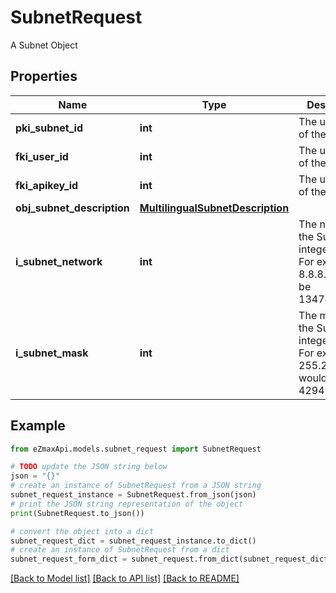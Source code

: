 # SubnetRequest

A Subnet Object

## Properties

Name | Type | Description | Notes
------------ | ------------- | ------------- | -------------
**pki_subnet_id** | **int** | The unique ID of the Subnet | [optional] 
**fki_user_id** | **int** | The unique ID of the User | [optional] 
**fki_apikey_id** | **int** | The unique ID of the Apikey | [optional] 
**obj_subnet_description** | [**MultilingualSubnetDescription**](MultilingualSubnetDescription.md) |  | 
**i_subnet_network** | **int** | The network of the Subnet in integer form. For example 8.8.8.0 would be 134744064 | 
**i_subnet_mask** | **int** | The mask of the Subnet  in integer form. For example 255.255.255.0 would be 4294967040 | 

## Example

```python
from eZmaxApi.models.subnet_request import SubnetRequest

# TODO update the JSON string below
json = "{}"
# create an instance of SubnetRequest from a JSON string
subnet_request_instance = SubnetRequest.from_json(json)
# print the JSON string representation of the object
print(SubnetRequest.to_json())

# convert the object into a dict
subnet_request_dict = subnet_request_instance.to_dict()
# create an instance of SubnetRequest from a dict
subnet_request_form_dict = subnet_request.from_dict(subnet_request_dict)
```
[[Back to Model list]](../README.md#documentation-for-models) [[Back to API list]](../README.md#documentation-for-api-endpoints) [[Back to README]](../README.md)


